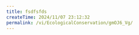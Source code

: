 ```yaml
---
title: fsdfsfds
createTime: 2024/11/07 23:12:32
permalink: /vi/EcologicalConservation/gmOJ6_Vg/
---
```


